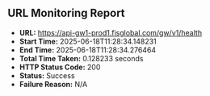 ## URL Monitoring Report

- **URL:** https://api-gw1-prod1.fisglobal.com/gw/v1/health
- **Start Time:** 2025-06-18T11:28:34.148231
- **End Time:** 2025-06-18T11:28:34.276464
- **Total Time Taken:** 0.128233 seconds
- **HTTP Status Code:** 200
- **Status:** Success
- **Failure Reason:** N/A
